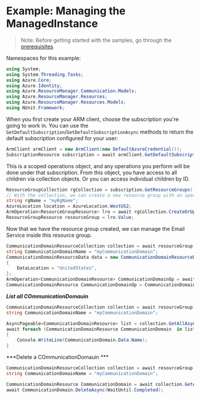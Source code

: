 # Example: Managing the ManagedInstance

>Note: Before getting started with the samples, go through the [prerequisites](https://github.com/Azure/azure-sdk-for-net/tree/main/sdk/resourcemanager/Azure.ResourceManager#prerequisites).

Namespaces for this example:
```C# Snippet:Manage_CommunicationDomain_Namespaces
using System;
using System.Threading.Tasks;
using Azure.Core;
using Azure.Identity;
using Azure.ResourceManager.Communication.Models;
using Azure.ResourceManager.Resources;
using Azure.ResourceManager.Resources.Models;
using NUnit.Framework;
```

When you first create your ARM client, choose the subscription you're going to work in. You can use the `GetDefaultSubscription`/`GetDefaultSubscriptionAsync` methods to return the default subscription configured for your user:

```C# Snippet:Readme_DefaultSubscription
ArmClient armClient = new ArmClient(new DefaultAzureCredential());
SubscriptionResource subscription = await armClient.GetDefaultSubscriptionAsync();
```

This is a scoped operations object, and any operations you perform will be done under that subscription. From this object, you have access to all children via collection objects. Or you can access individual children by ID.

```C# Snippet:Readme_GetResourceGroupCollection
ResourceGroupCollection rgCollection = subscription.GetResourceGroups();
// With the collection, we can create a new resource group with an specific name
string rgName = "myRgName";
AzureLocation location = AzureLocation.WestUS2;
ArmOperation<ResourceGroupResource> lro = await rgCollection.CreateOrUpdateAsync(WaitUntil.Completed, rgName, new ResourceGroupData(location));
ResourceGroupResource resourceGroup = lro.Value;
```

Now that we have the resource group created, we can manage the Email Service inside this resource group.

```C# Snippet:Managing_CommunicationDomain_CreateOrUpdateCommunicationDomain
CommunicationDomainResourceCollection collection = await resourceGroup.GetCommunicationDomainResourcesAsync();
string CommunicationDomainName = "myCommunicationDomain";
CommunicationDomainResourceData data = new CommunicationDomainResourceData("global")
{
    DataLocation = "UnitedStates",
};
ArmOperation<CommunicationDomainResource> CommunicationDomainOp = await collection.CreateOrUpdateAsync(WaitUntil.Completed, CommunicationDomainName, data);
CommunicationDomainResource CommunicationDomainOp = CommunicationDomainOp.Value;
```

***List all COmmunicationDomauin***

```C# Snippet:Managing_CommunicationDomain_ListAllCommunicationDomain
CommunicationDomainResourceCollection collection = await resourceGroup.GetCommunicationDomainResourcesAsync();
string CommunicationDomainName = "myCommunicationDomain";

AsyncPageable<CommunicationDomainResource> list = collection.GetAllAsync();
await foreach (CommunicationDomainResource CommunicationDomain  in list)
{
    Console.WriteLine(CommunicationDomain.Data.Name);
}
```

***Delete a COmmunicationDomauin ***

```C# Snippet:Managing_CommunicationDomain_DeleteAnApplicationDefinition
CommunicationDomainResourceCollection collection = await resourceGroup.GetCommunicationDomainResourcesAsync();
string CommunicationDomainName = "myCommunicationDomain";

CommunicationDomainResource CommunicationDomain = await collection.GetAsync("myCommunicationDomain");
await CommunicationDomain.DeleteAsync(WaitUntil.Completed);
```
